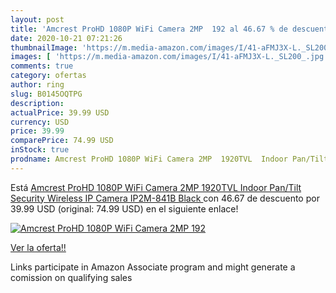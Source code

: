 ```yaml
---
layout: post
title: 'Amcrest ProHD 1080P WiFi Camera 2MP  192 al 46.67 % de descuento'
date: 2020-10-21 07:21:26
thumbnailImage: 'https://m.media-amazon.com/images/I/41-aFMJ3X-L._SL200_.jpg'
images: [ 'https://m.media-amazon.com/images/I/41-aFMJ3X-L._SL200_.jpg' ]
comments: true
category: ofertas
author: ring
slug: B0145OQTPG
description:
actualPrice: 39.99 USD
currency: USD
price: 39.99
comparePrice: 74.99 USD
inStock: true
prodname: Amcrest ProHD 1080P WiFi Camera 2MP  1920TVL  Indoor Pan/Tilt Security Wireless IP Camera IP2M-841B  Black 
---
```


Está [Amcrest ProHD 1080P WiFi Camera 2MP  1920TVL  Indoor Pan/Tilt Security Wireless IP Camera IP2M-841B  Black ](https://www.amazon.com/dp/B0145OQTPG/?tag=tolees-20) con 46.67 de descuento por 39.99 USD (original: 74.99 USD) en el siguiente enlace!

[![Amcrest ProHD 1080P WiFi Camera 2MP  192](https://m.media-amazon.com/images/I/41-aFMJ3X-L._SL200_.jpg)](https://www.amazon.com/dp/B0145OQTPG/?tag=tolees-20)

[Ver la oferta!!](https://www.amazon.com/dp/B0145OQTPG/?tag=tolees-20)

Links participate in Amazon Associate program and might generate a comission on qualifying sales


